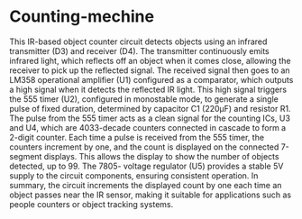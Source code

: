 # Counting-mechine

This IR-based object counter circuit detects objects using an infrared 
transmitter (D3) and receiver (D4). The transmitter continuously emits 
infrared light, which reflects off an object when it comes close, allowing 
the receiver to pick up the reflected signal. The received signal then goes 
to an LM358 operational amplifier (U1) configured as a comparator, 
which outputs a high signal when it detects the reflected IR light. This 
high signal triggers the 555 timer (U2), configured in monostable mode, 
to generate a single pulse of fixed duration, determined by capacitor C1 
(220µF) and resistor R1. The pulse from the 555 timer acts as a clean 
signal for the counting ICs, U3 and U4, which are 4033-decade counters 
connected in cascade to form a 2-digit counter. Each time a pulse is 
received from the 555 timer, the counters increment by one, and the 
count is displayed on the connected 7-segment displays. This allows the 
display to show the number of objects detected, up to 99. The 7805-
voltage regulator (U5) provides a stable 5V supply to the circuit 
components, ensuring consistent operation. In summary, the circuit 
increments the displayed count by one each time an object passes near 
the IR sensor, making it suitable for applications such as people counters 
or object tracking systems.
